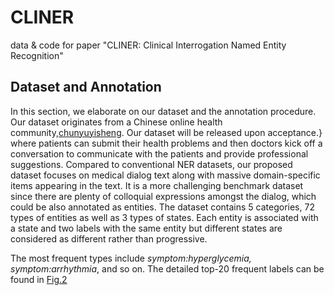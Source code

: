 # CLINER
data &amp; code for paper "CLINER: Clinical Interrogation Named Entity Recognition"
## Dataset and Annotation

In  this  section,  we elaborate on our dataset and the annotation procedure. Our dataset originates from a Chinese online health community,[chunyuyisheng](https://www.chunyuyisheng.com/). Our dataset will be released upon acceptance.} where patients can submit their health problems and then doctors kick off a conversation to communicate with the patients and provide professional suggestions. Compared to conventional NER datasets, our proposed dataset focuses on medical dialog text along with massive domain-specific items appearing in the text. It is a more challenging benchmark dataset since there are plenty of colloquial expressions amongst the dialog, which could be also annotated as entities. The dataset contains 5 categories, 72 types of entities as well as 3 types of states. Each entity is associated with a state and two labels with the same entity but different states are considered as different rather than progressive. 

The most frequent types include *symptom:hyperglycemia, symptom:arrhythmia*, and so on. The detailed top-20 frequent labels can be found in [Fig.2](figs/data.jpg)
